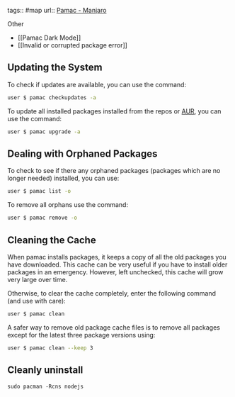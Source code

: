 tags:: #map
url:: [Pamac - Manjaro](https://wiki.manjaro.org/index.php/Pamac)


Other
- [[Pamac Dark Mode]]
- [[Invalid or corrupted package error]]

## Updating the System

To check if updates are available, you can use the command:

```sh
user $ pamac checkupdates -a
```
  
To update all installed packages installed from the repos or [AUR](https://wiki.manjaro.org/index.php/Arch_User_Repository "Arch User Repository"), you can use the command:

```sh
user $ pamac upgrade -a
```

## Dealing with Orphaned Packages

To check to see if there any orphaned packages (packages which are no longer needed) installed, you can use:

```sh
user $ pamac list -o
```

To remove all orphans use the command:

```sh
user $ pamac remove -o
```
## Cleaning the Cache

When pamac installs packages, it keeps a copy of all the old packages you have downloaded. This cache can be very useful if you have to install older packages in an emergency. However, left unchecked, this cache will grow very large over time.

Otherwise, to clear the cache completely, enter the following command (and use with care):

```sh
user $ pamac clean
```

A safer way to remove old package cache files is to remove all packages except for the latest three package versions using:

```sh
user $ pamac clean --keep 3
```


## Cleanly uninstall
```shell
sudo pacman -Rcns nodejs
```
